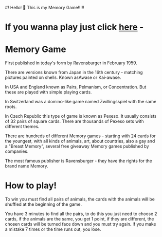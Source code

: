#! Hello! 👋 This is my Memory Game!!!!! 

# If you wanna play just click [here]([https://www.google.com](https://alancsdev.github.io/Memory-Game/)) - 

# Memory Game
 
First published in today's form by Ravensburger in February 1959.

There are versions known from Japan in the 16th century - matching pictures painted on shells. Known asAwase or Kai-awase.

In USA and England known as Pairs, Pelmanism, or Concentration. But these are played with simple playing cards.

In Switzerland was a domino-like game named Zwillingsspiel with the same roots.

In Czech Republic this type of game is known as Pexeso. It usually consists of 32 pairs of square cards. There are thousands of Pexeso sets with different themes.

There are hundreds of different Memory games - starting with 24 cards for the youngest, with all kinds of animals, art, about countries, also a gay and a "Breast Memory", several free giveaway Memory games published by companies.

The most famous publisher is Ravensburger - they have the rights for the brand name Memory.

# How to play!

To win you must find all pairs of animals, the cards with the animals will be shuffled at the beginning of the game.

You have 3 minutes to find all the pairs, to do this you just need to choose 2 cards, if the animals are the same, you get 1 point, if they are different, the chosen cards will be turned face down and you must try again.
If you make a mistake 7 times or the time runs out, you lose.
